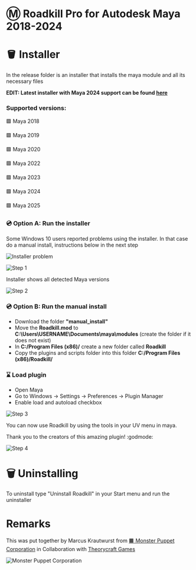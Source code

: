 # :m: Roadkill Pro for Autodesk Maya 2018-2024

# :bucket: Installer

In the release folder is an installer that installs the maya module and all its necessary files

**EDIT: Latest installer with Maya 2024 support can be found [here](https://drive.google.com/file/d/1dfIXr5BdGY8_BU6KmgykYmSyxAhh2mDn/view?usp=sharing "Google Drive Download")**

### Supported versions: 
:green_square: Maya 2018

:green_square: Maya 2019

:green_square: Maya 2020

:green_square: Maya 2022

:green_square: Maya 2023 

:green_square: Maya 2024

:green_square: Maya 2025





### :cd: Option A: Run the installer 
Some Windows 10 users reported problems using the installer. In that case do a manual install, instructions below in the next step

![Installer problem](https://github.com/monster-puppet/RoadKill/blob/main/instructions/problem_installer.png?raw=true)

![Step 1](https://github.com/monster-puppet/RoadKill/blob/main/instructions/installer_01.png?raw=true)

Installer shows all detected Maya versions

![Step 2](https://github.com/monster-puppet/RoadKill/blob/main/instructions/installer_02.png?raw=true)

### :cd: Option B: Run the manual install

- Download the folder **"manual_install"**
- Move the **Roadkill.mod** to **C:\Users\USERNAME\Documents\maya\modules** (create the folder if it does not exist)
- In **C:/Program Files (x86)/** create a new folder called **Roadkill**
- Copy the plugins and scripts folder into this folder **C:/Program Files (x86)/Roadkill/**


### :hourglass: Load plugin
- Open Maya
- Go to Windows -> Settings -> Preferences -> Plugin Manager
- Enable load and autoload checkbox

![Step 3](https://github.com/monster-puppet/RoadKill/blob/main/instructions/installer_03.png?raw=true)


You can now use Roadkill by using the tools in your UV menu in maya. 

Thank you to the creators of this amazing plugin! :godmode: 

![Step 4](https://github.com/monster-puppet/RoadKill/blob/main/instructions/loaded.png?raw=true)



# :wastebasket: Uninstalling
To uninstall type "Uninstall Roadkill" in your Start menu and run the uninstaller

# Remarks
This was put together by Marcus Krautwurst from [:orange_square: Monster Puppet Corporation](https://www.monster-puppet.com/) in Collaboration with [Theorycraft Games](https://www.theorycraftgames.com/)

![Monster Puppet Corporation](https://github.com/monster-puppet/RoadKill/blob/main/instructions/logo_animated_black_bg.gif?raw=true)

